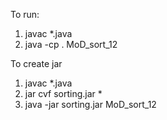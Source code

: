 
To run:
1. javac *.java
2. java -cp . MoD_sort_12

To create jar
1. javac *.java
2. jar cvf sorting.jar *
3. java -jar sorting.jar MoD_sort_12